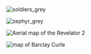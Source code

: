 


![soldiers_grey](https://github.com/rosedetivoli/rosedetivoli.github.io/assets/22683802/a2a85128-57ac-42cc-9366-892f0ab7b63a)

![zephyr_grey](https://github.com/rosedetivoli/rosedetivoli.github.io/assets/22683802/8beae952-4e94-4311-abda-09451518336c)

![Aerial map of the Revelator 2](https://github.com/rosedetivoli/rosedetivoli.github.io/assets/22683802/e4af673c-e3a4-46e0-a796-e335a8a0f2f6)

![map of Barclay Curle](https://github.com/rosedetivoli/rosedetivoli.github.io/assets/22683802/453d6e7f-513c-4136-ae18-729ea172fb06)





